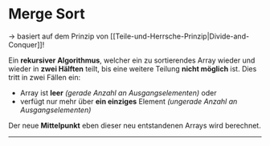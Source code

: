 # Merge Sort
-> basiert auf dem Prinzip von [[Teile-und-Herrsche-Prinzip|Divide-and-Conquer]]!

Ein **rekursiver Algorithmus**, welcher ein zu sortierendes Array wieder und wieder in **zwei Hälften** teilt, bis eine weitere Teilung **nicht möglich** ist. Dies tritt in zwei Fällen ein:
* Array ist **leer** *(gerade Anzahl an Ausgangselementen)* oder
*  verfügt nur mehr über **ein einziges** Element *(ungerade Anzahl an Ausgangselementen)*

Der neue **Mittelpunkt** eben dieser neu entstandenen Arrays wird berechnet.

------------------


